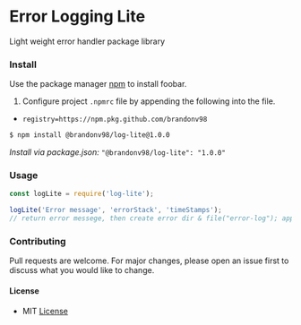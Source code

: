 # Error Logging Lite
Light weight error handler package library

### Install
Use the package manager [npm](https://npmjs.com) to install foobar.

1. Configure project `.npmrc` file by appending the following into the file.
- `registry=https://npm.pkg.github.com/brandonv98`

```bash
$ npm install @brandonv98/log-lite@1.0.0
```

*Install via package.json:*
```"@brandonv98/log-lite": "1.0.0"```


### Usage
```js
const logLite = require('log-lite');

logLite('Error message', 'errorStack', 'timeStamps'); 
// return error messege, then create error dir & file("error-log"); appends error message, stack trace, and timestamps to file. 
```

### Contributing
Pull requests are welcome. For major changes, please open an issue first to discuss what you would like to change.

#### License
- MIT [License](./license)
